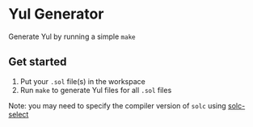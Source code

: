 # Yul Generator

Generate Yul by running a simple `make`

## Get started

1. Put your `.sol` file(s) in the workspace
2. Run `make` to generate Yul files for all `.sol` files

Note: you may need to specify the compiler version of `solc` using [solc-select](https://github.com/crytic/solc-select)
